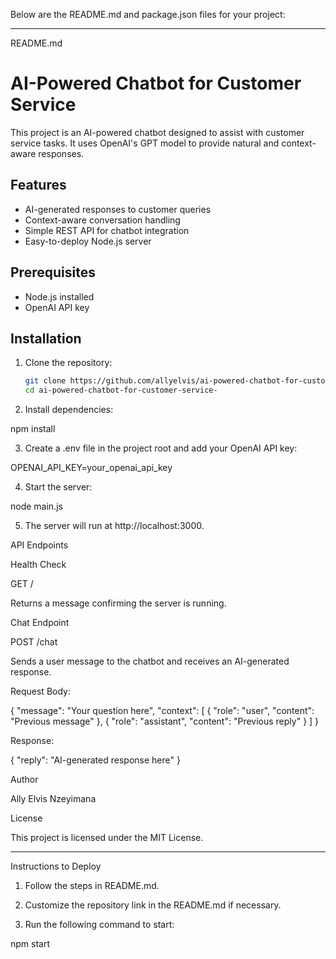 Below are the README.md and package.json files for your project:


---

README.md

# AI-Powered Chatbot for Customer Service

This project is an AI-powered chatbot designed to assist with customer service tasks. It uses OpenAI's GPT model to provide natural and context-aware responses.

## Features
- AI-generated responses to customer queries
- Context-aware conversation handling
- Simple REST API for chatbot integration
- Easy-to-deploy Node.js server

## Prerequisites
- Node.js installed
- OpenAI API key

## Installation

1. Clone the repository:
   ```bash
   git clone https://github.com/allyelvis/ai-powered-chatbot-for-customer-service-.git
   cd ai-powered-chatbot-for-customer-service-

2. Install dependencies:

npm install


3. Create a .env file in the project root and add your OpenAI API key:

OPENAI_API_KEY=your_openai_api_key


4. Start the server:

node main.js


5. The server will run at http://localhost:3000.



API Endpoints

Health Check

GET /

Returns a message confirming the server is running.


Chat Endpoint

POST /chat

Sends a user message to the chatbot and receives an AI-generated response.

Request Body:

{
  "message": "Your question here",
  "context": [
    { "role": "user", "content": "Previous message" },
    { "role": "assistant", "content": "Previous reply" }
  ]
}

Response:

{
  "reply": "AI-generated response here"
}


Author

Ally Elvis Nzeyimana

License

This project is licensed under the MIT License.

---


Instructions to Deploy

1. Follow the steps in README.md.


2. Customize the repository link in the README.md if necessary.


3. Run the following command to start:

npm start



